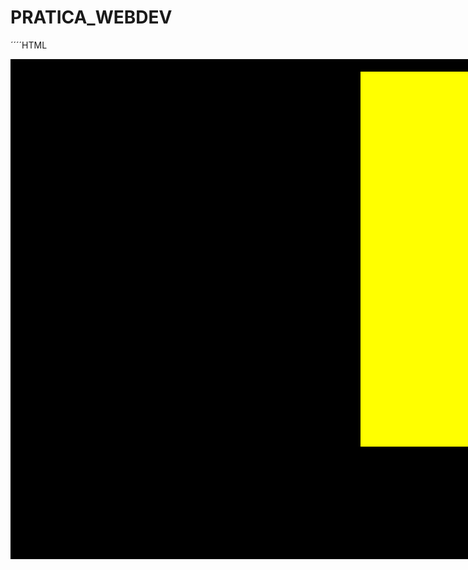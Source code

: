# PRATICA_WEBDEV
´´´´HTML
<!DOCTYPE html>
<html lang="en">
<head>
    <meta charset="UTF-8">
    <meta name="viewport" content="width=device-width, initial-scale=1.0">
    <title>Document</title>
</head>
<style>
    .caixaCentro {
        width: 1080px;
        height: 800px;
        background-color: black;
        margin:auto;
    }


    .caixaEsquerda {
        width: 500px;
        height: 600px;
        background-color: red;
        float: left;
        margin: 20px;
    }


    .caixaDireita {
        width: 500px;
        height: 600px;
        background-color: yellow;
        float: right;
        margin: 20px;
    }
</style>


</head>
<body>
<div>
    <div class="caixaCentro">
        <div class="caixaEsquerda"></div>
        <div class="caixaDireita"></div>
    </div>
</div>
</body>

</html>
